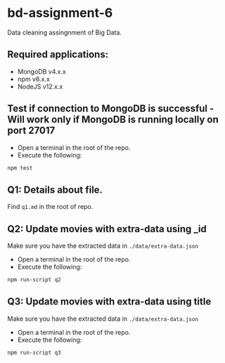 # bd-assignment-6
Data cleaning assingnment of Big Data.

## Required applications:
* MongoDB v4.x.x
* npm v6.x.x
* NodeJS v12.x.x

## Test if connection to MongoDB is successful - Will work only if MongoDB is running locally on port 27017
* Open a terminal in the root of the repo.
* Execute the following:
```bash
npm test
```

## Q1: Details about file. 
Find `q1.md` in the root of repo.

## Q2: Update movies with extra-data using _id
Make sure you have the extracted data in ```./data/extra-data.json```
* Open a terminal in the root of the repo.
* Execute the following:
```bash
npm run-script q2
```

## Q3: Update movies with extra-data using title
Make sure you have the extracted data in ```./data/extra-data.json```
* Open a terminal in the root of the repo.
* Execute the following:
```bash
npm run-script q3
```